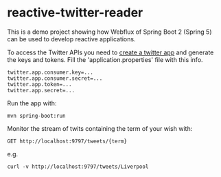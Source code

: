 # reactive-twitter-reader
This is a demo project showing how Webflux of Spring Boot 2 (Spring 5) can be used to develop reactive applications.

To access the Twitter APIs you need to [create a twitter app](https://developer.twitter.com/en/apps) and generate the keys and tokens. 
Fill the 'application.properties' file with this info. 
```
twitter.app.consumer.key=...
twitter.app.consumer.secret=...
twitter.app.token=...
twitter.app.secret=...
```
Run the app with:
```
mvn spring-boot:run
```

Monitor the stream of twits containing the term of your wish with:
```
GET http://localhost:9797/tweets/{term}
```
e.g. 
```
curl -v http://localhost:9797/tweets/Liverpool
```
